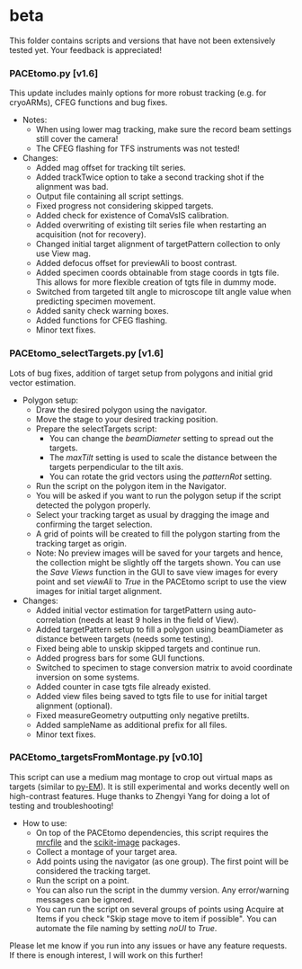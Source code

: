 # beta
This folder contains scripts and versions that have not been extensively tested yet. Your feedback is appreciated!

### PACEtomo.py [v1.6]
This update includes mainly options for more robust tracking (e.g. for cryoARMs), CFEG functions and bug fixes.
- Notes:
  - When using lower mag tracking, make sure the record beam settings still cover the camera!
  - The CFEG flashing for TFS instruments was not tested!
- Changes:
  - Added mag offset for tracking tilt series.
  - Added trackTwice option to take a second tracking shot if the alignment was bad.
  - Output file containing all script settings.
  - Fixed progress not considering skipped targets.
  - Added check for existence of ComaVsIS calibration.
  - Added overwriting of existing tilt series file when restarting an acquisition (not for recovery).
  - Changed initial target alignment of targetPattern collection to only use View mag.
  - Added defocus offset for previewAli to boost contrast.
  - Added specimen coords obtainable from stage coords in tgts file. This allows for more flexible creation of tgts file in dummy mode.
  - Switched from targeted tilt angle to microscope tilt angle value when predicting specimen movement.
  - Added sanity check warning boxes.
  - Added functions for CFEG flashing.
  - Minor text fixes.

### PACEtomo_selectTargets.py [v1.6]
Lots of bug fixes, addition of target setup from polygons and initial grid vector estimation.
- Polygon setup: 
  - Draw the desired polygon using the navigator.
  - Move the stage to your desired tracking position.
  - Prepare the selectTargets script:
    - You can change the *beamDiameter* setting to spread out the targets.
    - The *maxTilt* setting is used to scale the distance between the targets perpendicular to the tilt axis.
    - You can rotate the grid vectors using the *patternRot* setting.
  - Run the script on the polygon item in the Navigator. 
  - You will be asked if you want to run the polygon setup if the script detected the polygon properly.
  - Select your tracking target as usual by dragging the image and confirming the target selection.
  - A grid of points will be created to fill the polygon starting from the tracking target as origin.
  - Note: No preview images will be saved for your targets and hence, the collection might be slightly off the targets shown. You can use the *Save Views* function in the GUI to save view images for every point and set *viewAli* to *True* in the PACEtomo script to use the view images for initial target alignment.
- Changes:
  - Added initial vector estimation for targetPattern using auto-correlation (needs at least 9 holes in the field of View).
  - Added targetPattern setup to fill a polygon using beamDiameter as distance between targets (needs some testing).
  - Fixed being able to unskip skipped targets and continue run.
  - Added progress bars for some GUI functions.
  - Switched to specimen to stage conversion matrix to avoid coordinate inversion on some systems.
  - Added counter in case tgts file already existed.
  - Added view files being saved to tgts file to use for initial target alignment (optional).
  - Fixed measureGeometry outputting only negative pretilts.
  - Added sampleName as additional prefix for all files.
  - Minor text fixes.

### PACEtomo_targetsFromMontage.py [v0.10]
This script can use a medium mag montage to crop out virtual maps as targets (similar to [py-EM](https://www.nature.com/articles/s41592-019-0396-9)). It is still experimental and works decently well on high-contrast features.
Huge thanks to Zhengyi Yang for doing a lot of testing and troubleshooting!
- How to use:
  - On top of the PACEtomo dependencies, this script requires the [mrcfile](https://pypi.org/project/mrcfile/) and the [scikit-image](https://pypi.org/project/scikit-image/) packages.
  - Collect a montage of your target area.
  - Add points using the navigator (as one group). The first point will be considered the tracking target.
  - Run the script on a point.
  - You can also run the script in the dummy version. Any error/warning messages can be ignored.
  - You can run the script on several groups of points using Acquire at Items if you check "Skip stage move to item if possible". You can automate the file naming by setting *noUI* to *True*.

Please let me know if you run into any issues or have any feature requests. If there is enough interest, I will work on this further!
